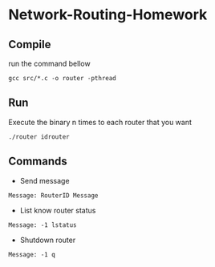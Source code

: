 # Network-Routing-Homework
## Compile
run the command bellow

```
gcc src/*.c -o router -pthread
``` 
## Run
Execute the binary n times to each router that you want
```
./router idrouter
```
## Commands
* Send message 
```
Message: RouterID Message
```
* List know router status
```
Message: -1 lstatus
```
* Shutdown router
```
Message: -1 q
```